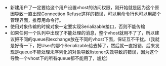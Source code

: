 * 新建用户了一定要给这个用户设置vhost的访问权限，刚开始就是因为这个原因导致一直出现Connection Refuse这样的错误，可以用命令行也可以用那个管理界面，推荐用命令行。
* 使用对象传输的时候对象一定要实现Serializable接口，否则不能传输
* 如果任何一个队列中出现了不能处理的消息，整个vhost就用不了了，所以建议把不同的queue和exchange放在不同的vhost下面，保证互不干扰。（我就是好奇一下，把User的那个Serializable给去掉了，然后就一直报错，后来发现是queue不能处理未序列化的对象导致listener失效导致的错误，因为这个导致一个vhost下的所有queue都不能用了，尴尬）